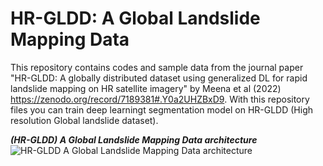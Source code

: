 # HR-GLDD: A Global Landslide Mapping Data
This repository contains codes and sample data from the journal paper "HR-GLDD: A globally distributed dataset using generalized DL for rapid landslide mapping on HR satellite imagery" by Meena et al (2022) https://zenodo.org/record/7189381#.Y0a2UHZBxD9. With this repository files you can train deep learningt segmentation model on HR-GLDD (High resolution Global landslide dataset).


***(HR-GLDD) A Global Landslide Mapping Data architecture*** ![HR-GLDD A Global Landslide Mapping Data architecture](https://github.com/kushanavbhuyan/HR-GLDD-A-Global-Landslide-Mapping-Data-Repository/blob/main/Pictures/GLDD%20PAPER-Page-3.png)
